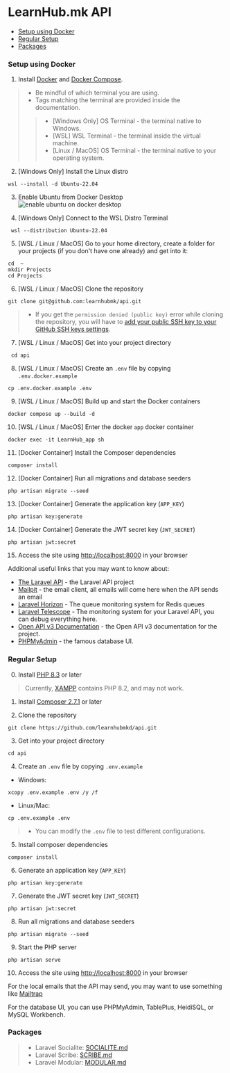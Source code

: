 # LearnHub.mk API

- [Setup using Docker](#setup-using-docker)
- [Regular Setup](#regular-setup)
- [Packages](#packages)

### Setup using Docker
1. Install [Docker](https://docs.docker.com/engine/install/) and [Docker Compose](https://docs.docker.com/desktop/install/windows-install/).

> - Be mindful of which terminal you are using.
> - Tags matching the terminal are provided inside the documentation.
> > - [Windows Only] OS Terminal - the terminal native to Windows.
> > - [WSL] WSL Terminal - the terminal inside the virtual machine.
> > - [Linux / MacOS] OS Terminal - the terminal native to your operating system.

2. [Windows Only] Install the Linux distro 
```
wsl --install -d Ubuntu-22.04
```
3. Enable Ubuntu from Docker Desktop
![enable ubuntu on docker desktop](https://i.postimg.cc/vYZRKKfL/docker-desktop-ubuntu-enable.jpg)

4. [Windows Only] Connect to the WSL Distro Terminal 
```
 wsl --distribution Ubuntu-22.04
```
5. [WSL / Linux / MacOS] Go to your home directory, create a folder for your projects (if you don't have one already) and get into it:
```
cd  ~
mkdir Projects
cd Projects
```
6. [WSL / Linux / MacOS] Clone the repository
```
git clone git@github.com:learnhubmk/api.git
```
> - If you get the `permission denied (public key)` error while cloning the repository, you will have to [add your public SSH key to your GitHub SSH keys settings](https://docs.github.com/en/authentication/connecting-to-github-with-ssh/adding-a-new-ssh-key-to-your-github-account).

7. [WSL / Linux / MacOS] Get into your project directory 
```
 cd api
```
8. [WSL / Linux / MacOS] Create an ```.env``` file by copying ```.env.docker.example```
```
cp .env.docker.example .env
```
9. [WSL / Linux / MacOS] Build up and start the Docker containers
```
docker compose up --build -d
```
10. [WSL / Linux / MacOS] Enter the docker `app` docker container
```
docker exec -it LearnHub_app sh 
```
11. [Docker Container] Install the Composer dependencies
```
composer install
```
12. [Docker Container] Run all migrations and database seeders
```
php artisan migrate --seed
```
13. [Docker Container] Generate the application key (`APP_KEY`)
```
php artisan key:generate
```
14. [Docker Container] Generate the JWT secret key (`JWT_SECRET`)
```
php artisan jwt:secret
```
15. Access the site using [http://localhost:8000](http://localhost:8000) in your browser

Additional useful links that you may want to know about:
- [The Laravel API](http://localhost:8000) - the Laravel API project
- [Mailpit](http://localhost:8025) - the email client, all emails will come here when the API sends an email
- [Laravel Horizon](http://localhost:8000/horizon) - The queue monitoring system for Redis queues
- [Laravel Telescope](http://localhost:8000/telescope) - The monitoring system for your Laravel API, you can debug everything here.
- [Open API v3 Documentation](http://localhost:8000/docs) - the Open API v3 documentation for the project.
- [PHPMyAdmin](http://localhost:8080) - the famous database UI.

### Regular Setup
0. Install [PHP 8.3](https://windows.php.net/download/) or later
> Currently, [XAMPP](https://www.apachefriends.org/download.html) contains PHP 8.2, and may not work.
1. Install [Composer 2.7.1](https://getcomposer.org/download/#manual-download) or later

2. Clone the repository
```
git clone https://github.com/learnhubmkd/api.git
```
3. Get into your project directory
```
cd api
```
4. Create an ```.env``` file by copying ```.env.example```
- Windows:
```
xcopy .env.example .env /y /f
```
- Linux/Mac: 
```
cp .env.example .env
```
> - You can modify the `.env` file to test different configurations.
5. Install composer dependencies
```
composer install
```
6. Generate an application key (`APP_KEY`)
```
php artisan key:generate
```  
7. Generate the JWT secret key (`JWT_SECRET`)
```
php artisan jwt:secret
```
8. Run all migrations and database seeders
```
php artisan migrate --seed
```
9. Start the PHP server
```
php artisan serve
```
10. Access the site using [http://localhost:8000](http://localhost:8000) in your browser

For the local emails that the API may send, you may want to use something like [Mailtrap](https://mailtrap.io)

For the database UI, you can use PHPMyAdmin, TablePlus, HeidiSQL, or MySQL Workbench.

### Packages 

> - Laravel Socialite: [SOCIALITE.md](SOCIALITE.md)
> - Laravel Scribe: [SCRIBE.md](SCRIBE.md)
> - Laravel Modular: [MODULAR.md](MODULAR.md)
